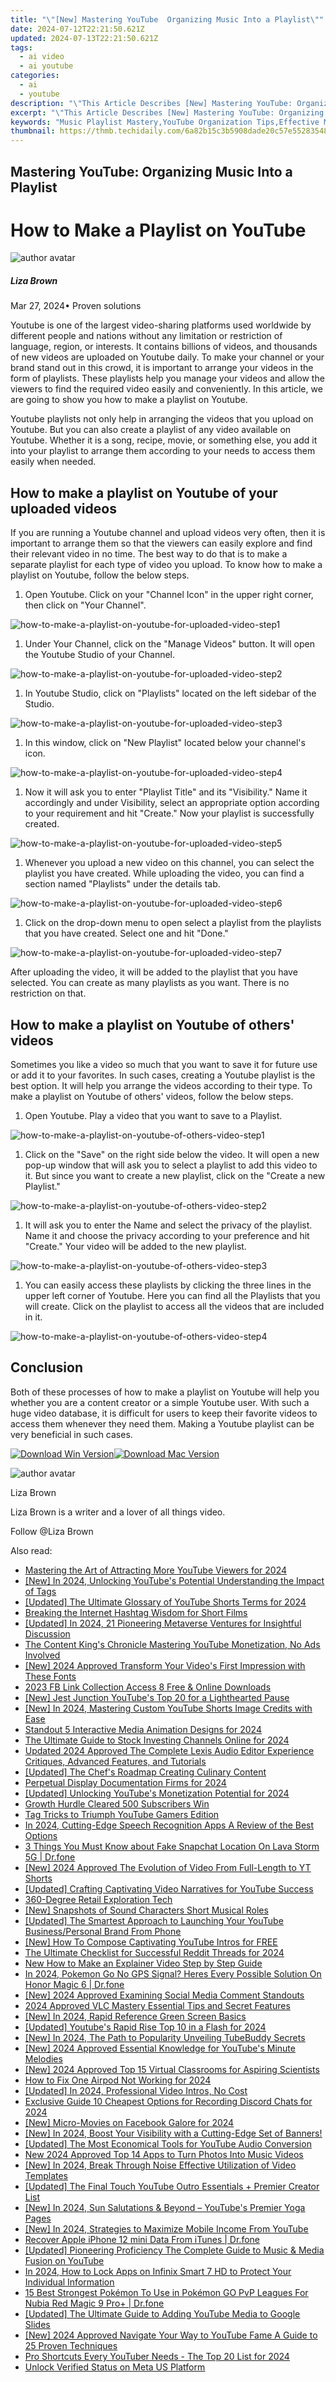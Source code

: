 ```yaml
---
title: "\"[New] Mastering YouTube  Organizing Music Into a Playlist\""
date: 2024-07-12T22:21:50.621Z
updated: 2024-07-13T22:21:50.621Z
tags:
  - ai video
  - ai youtube
categories:
  - ai
  - youtube
description: "\"This Article Describes [New] Mastering YouTube: Organizing Music Into a Playlist\""
excerpt: "\"This Article Describes [New] Mastering YouTube: Organizing Music Into a Playlist\""
keywords: "Music Playlist Mastery,YouTube Organization Tips,Effective Music Sequencing,Enhanced Listening Experience,Streamlining Audio Content,Curating Audio Playlists,YouTube Audio Arrangement"
thumbnail: https://thmb.techidaily.com/6a82b15c3b5908dade20c57e5528354889aa2d43fb699583edd3d2db4662000a.jpg
---
```


## Mastering YouTube: Organizing Music Into a Playlist

# How to Make a Playlist on YouTube
![author avatar](https://lh5.googleusercontent.com/-AIMmjowaFs4/AAAAAAAAAAI/AAAAAAAAABc/Y5UmwDaI7HU/s250-c-k/photo.jpg)

##### Liza Brown

 Mar 27, 2024• Proven solutions

Youtube is one of the largest video-sharing platforms used worldwide by different people and nations without any limitation or restriction of language, region, or interests. It contains billions of videos, and thousands of new videos are uploaded on Youtube daily. To make your channel or your brand stand out in this crowd, it is important to arrange your videos in the form of playlists. These playlists help you manage your videos and allow the viewers to find the required video easily and conveniently. In this article, we are going to show you how to make a playlist on Youtube.

Youtube playlists not only help in arranging the videos that you upload on Youtube. But you can also create a playlist of any video available on Youtube. Whether it is a song, recipe, movie, or something else, you add it into your playlist to arrange them according to your needs to access them easily when needed.

## How to make a playlist on Youtube of your uploaded videos

If you are running a Youtube channel and upload videos very often, then it is important to arrange them so that the viewers can easily explore and find their relevant video in no time. The best way to do that is to make a separate playlist for each type of video you upload. To know how to make a playlist on Youtube, follow the below steps.

 1. Open Youtube. Click on your "Channel Icon" in the upper right corner, then click on "Your Channel".

![how-to-make-a-playlist-on-youtube-for-uploaded-video-step1](https://images.wondershare.com/how-to-make-a-playlist-on-youtube-for-uploaded-video-step1.jpg)

1. Under Your Channel, click on the "Manage Videos" button. It will open the Youtube Studio of your Channel.

![how-to-make-a-playlist-on-youtube-for-uploaded-video-step2](https://images.wondershare.com/filmora/article-images/how-to-make-a-playlist-on-youtube-for-uploaded-video-step2.jpg)

1. In Youtube Studio, click on "Playlists" located on the left sidebar of the Studio.

![how-to-make-a-playlist-on-youtube-for-uploaded-video-step3](https://images.wondershare.com/how-to-make-a-playlist-on-youtube-for-uploaded-video-step3.jpg)

1. In this window, click on "New Playlist" located below your channel's icon.

![how-to-make-a-playlist-on-youtube-for-uploaded-video-step4](https://images.wondershare.com/how-to-make-a-playlist-on-youtube-for-uploaded-video-step4.jpg)

1. Now it will ask you to enter "Playlist Title" and its "Visibility." Name it accordingly and under Visibility, select an appropriate option according to your requirement and hit "Create." Now your playlist is successfully created.

![how-to-make-a-playlist-on-youtube-for-uploaded-video-step5](https://images.wondershare.com/how-to-make-a-playlist-on-youtube-for-uploaded-video-step5.jpg)

1. Whenever you upload a new video on this channel, you can select the playlist you have created. While uploading the video, you can find a section named "Playlists" under the details tab.

![how-to-make-a-playlist-on-youtube-for-uploaded-video-step6](https://images.wondershare.com/how-to-make-a-playlist-on-youtube-for-uploaded-video-step6.jpg)

1. Click on the drop-down menu to open select a playlist from the playlists that you have created. Select one and hit "Done."

![how-to-make-a-playlist-on-youtube-for-uploaded-video-step7](https://images.wondershare.com/how-to-make-a-playlist-on-youtube-for-uploaded-video-step7.jpg)

After uploading the video, it will be added to the playlist that you have selected. You can create as many playlists as you want. There is no restriction on that.

## How to make a playlist on Youtube of others' videos

Sometimes you like a video so much that you want to save it for future use or add it to your favorites. In such cases, creating a Youtube playlist is the best option. It will help you arrange the videos according to their type. To make a playlist on Youtube of others' videos, follow the below steps.

1. Open Youtube. Play a video that you want to save to a Playlist.

![how-to-make-a-playlist-on-youtube-of-others-video-step1](https://images.wondershare.com/how-to-make-a-playlist-on-youtube-of-others-video-step1.jpg)

1. Click on the "Save" on the right side below the video. It will open a new pop-up window that will ask you to select a playlist to add this video to it. But since you want to create a new playlist, click on the "Create a new Playlist."

![how-to-make-a-playlist-on-youtube-of-others-video-step2](https://images.wondershare.com/how-to-make-a-playlist-on-youtube-of-others-video-step2.jpg)

1. It will ask you to enter the Name and select the privacy of the playlist. Name it and choose the privacy according to your preference and hit "Create." Your video will be added to the new playlist.

![how-to-make-a-playlist-on-youtube-of-others-video-step3](https://images.wondershare.com/how-to-make-a-playlist-on-youtube-of-others-video-step3.jpg)

1. You can easily access these playlists by clicking the three lines in the upper left corner of Youtube. Here you can find all the Playlists that you will create. Click on the playlist to access all the videos that are included in it.

![how-to-make-a-playlist-on-youtube-of-others-video-step4](https://images.wondershare.com/how-to-make-a-playlist-on-youtube-of-others-video-step4.jpg)

## Conclusion

Both of these processes of how to make a playlist on Youtube will help you whether you are a content creator or a simple Youtube user. With such a huge video database, it is difficult for users to keep their favorite videos to access them whenever they need them. Making a Youtube playlist can be very beneficial in such cases.

[![Download Win Version](https://images.wondershare.com/filmora/guide/download-btn-win.jpg)](https://tools.techidaily.com/wondershare/filmora/download/)[![Download Mac Version](https://images.wondershare.com/filmora/guide/download-btn-mac.jpg)](https://tools.techidaily.com/wondershare/filmora/download/)

![author avatar](https://lh5.googleusercontent.com/-AIMmjowaFs4/AAAAAAAAAAI/AAAAAAAAABc/Y5UmwDaI7HU/s250-c-k/photo.jpg)

Liza Brown

Liza Brown is a writer and a lover of all things video.

Follow @Liza Brown


<ins class="adsbygoogle"
     style="display:block"
     data-ad-format="autorelaxed"
     data-ad-client="ca-pub-7571918770474297"
     data-ad-slot="1223367746"></ins>



<ins class="adsbygoogle"
     style="display:block"
     data-ad-client="ca-pub-7571918770474297"
     data-ad-slot="8358498916"
     data-ad-format="auto"
     data-full-width-responsive="true"></ins>



<span class="atpl-alsoreadstyle">Also read:</span>
<div><ul>
<li><a href="https://youtube-tips.techidaily.com/ring-the-art-of-attracting-more-youtube-viewers-for-2024/"><u>Mastering the Art of Attracting More YouTube Viewers for 2024</u></a></li>
<li><a href="https://youtube-tips.techidaily.com/n-2024-unlocking-youtubes-potential-understanding-the-impact-of-tags/"><u>[New] In 2024, Unlocking YouTube's Potential  Understanding the Impact of Tags</u></a></li>
<li><a href="https://youtube-tips.techidaily.com/ed-the-ultimate-glossary-of-youtube-shorts-terms-for-2024/"><u>[Updated] The Ultimate Glossary of YouTube Shorts Terms for 2024</u></a></li>
<li><a href="https://youtube-tips.techidaily.com/ing-the-internet-hashtag-wisdom-for-short-films/"><u>Breaking the Internet  Hashtag Wisdom for Short Films</u></a></li>
<li><a href="https://fox-glue.techidaily.com/updated-in-2024-21-pioneering-metaverse-ventures-for-insightful-discussion/"><u>[Updated] In 2024, 21 Pioneering Metaverse Ventures for Insightful Discussion</u></a></li>
<li><a href="https://youtube-tips.techidaily.com/ontent-kings-chronicle-mastering-youtube-monetization-no-ads-involved/"><u>The Content King's Chronicle  Mastering YouTube Monetization, No Ads Involved</u></a></li>
<li><a href="https://youtube-tips.techidaily.com/024-approved-transform-your-videos-first-impression-with-these-fonts/"><u>[New] 2024 Approved  Transform Your Video's First Impression with These Fonts</u></a></li>
<li><a href="https://facebook-videos.techidaily.com/2023-fb-link-collection-access-8-free-and-online-downloads/"><u>2023 FB Link Collection  Access 8 Free & Online Downloads</u></a></li>
<li><a href="https://youtube-tips.techidaily.com/est-junction-youtubes-top-20-for-a-lighthearted-pause/"><u>[New] Jest Junction  YouTube's Top 20 for a Lighthearted Pause</u></a></li>
<li><a href="https://youtube-tips.techidaily.com/n-2024-mastering-custom-youtube-shorts-image-credits-with-ease/"><u>[New] In 2024, Mastering Custom YouTube Shorts Image Credits with Ease</u></a></li>
<li><a href="https://discord-videos.techidaily.com/standout-5-interactive-media-animation-designs-for-2024/"><u>Standout 5 Interactive Media Animation Designs for 2024</u></a></li>
<li><a href="https://youtube-tips.techidaily.com/ltimate-guide-to-stock-investing-channels-online-for-2024/"><u>The Ultimate Guide to Stock Investing Channels Online for 2024</u></a></li>
<li><a href="https://sound-tweaking.techidaily.com/updated-2024-approved-the-complete-lexis-audio-editor-experience-critiques-advanced-features-and-tutorials/"><u>Updated 2024 Approved The Complete Lexis Audio Editor Experience Critiques, Advanced Features, and Tutorials</u></a></li>
<li><a href="https://youtube-tips.techidaily.com/ed-the-chefs-roadmap-creating-culinary-content/"><u>[Updated] The Chef's Roadmap  Creating Culinary Content</u></a></li>
<li><a href="https://video-capture.techidaily.com/perpetual-display-documentation-firms-for-2024/"><u>Perpetual Display Documentation Firms for 2024</u></a></li>
<li><a href="https://youtube-tips.techidaily.com/ed-unlocking-youtubes-monetization-potential-for-2024/"><u>[Updated] Unlocking YouTube's Monetization Potential for 2024</u></a></li>
<li><a href="https://youtube-tips.techidaily.com/h-hurdle-cleared-500-subscribers-win/"><u>Growth Hurdle Cleared  500 Subscribers Win</u></a></li>
<li><a href="https://youtube-tips.techidaily.com/ricks-to-triumph-youtube-gamers-edition/"><u>Tag Tricks to Triumph  YouTube Gamers Edition</u></a></li>
<li><a href="https://audio-editing.techidaily.com/in-2024-cutting-edge-speech-recognition-apps-a-review-of-the-best-options/"><u>In 2024, Cutting-Edge Speech Recognition Apps A Review of the Best Options</u></a></li>
<li><a href="https://location-social.techidaily.com/3-things-you-must-know-about-fake-snapchat-location-on-lava-storm-5g-drfone-by-drfone-virtual-android/"><u>3 Things You Must Know about Fake Snapchat Location On Lava Storm 5G | Dr.fone</u></a></li>
<li><a href="https://youtube-tips.techidaily.com/024-approved-the-evolution-of-video-from-full-length-to-yt-shorts/"><u>[New] 2024 Approved  The Evolution of Video  From Full-Length to YT Shorts</u></a></li>
<li><a href="https://youtube-sure.techidaily.com/ed-crafting-captivating-video-narratives-for-youtube-success/"><u>[Updated] Crafting Captivating Video Narratives for YouTube Success</u></a></li>
<li><a href="https://extra-resources.techidaily.com/360-degree-retail-exploration-tech/"><u>360-Degree Retail Exploration Tech</u></a></li>
<li><a href="https://youtube-stream.techidaily.com/new-snapshots-of-sound-characters-short-musical-roles/"><u>[New] Snapshots of Sound Characters  Short Musical Roles</u></a></li>
<li><a href="https://youtube-tips.techidaily.com/ed-the-smartest-approach-to-launching-your-youtube-businesspersonal-brand-from-phone/"><u>[Updated] The Smartest Approach to Launching Your YouTube Business/Personal Brand From Phone</u></a></li>
<li><a href="https://youtube-tips.techidaily.com/ow-to-compose-captivating-youtube-intros-for-free/"><u>[New] How To Compose Captivating YouTube Intros for FREE</u></a></li>
<li><a href="https://some-skills.techidaily.com/the-ultimate-checklist-for-successful-reddit-threads-for-2024/"><u>The Ultimate Checklist for Successful Reddit Threads for 2024</u></a></li>
<li><a href="https://ai-voice-clone.techidaily.com/new-how-to-make-an-explainer-video-step-by-step-guide/"><u>New How to Make an Explainer Video Step by Step Guide</u></a></li>
<li><a href="https://pokemon-go-android.techidaily.com/in-2024-pokemon-go-no-gps-signal-heres-every-possible-solution-on-honor-magic-6-drfone-by-drfone-virtual-android/"><u>In 2024, Pokemon Go No GPS Signal? Heres Every Possible Solution On Honor Magic 6 | Dr.fone</u></a></li>
<li><a href="https://youtube-tips.techidaily.com/024-approved-examining-social-media-comment-standouts/"><u>[New] 2024 Approved  Examining Social Media Comment Standouts</u></a></li>
<li><a href="https://fox-helps.techidaily.com/2024-approved-vlc-mastery-essential-tips-and-secret-features/"><u>2024 Approved  VLC Mastery  Essential Tips and Secret Features</u></a></li>
<li><a href="https://youtube-tips.techidaily.com/n-2024-rapid-reference-green-screen-basics/"><u>[New] In 2024, Rapid Reference  Green Screen Basics</u></a></li>
<li><a href="https://youtube-tips.techidaily.com/ed-youtubes-rapid-rise-top-10-in-a-flash-for-2024/"><u>[Updated] Youtube's Rapid Rise  Top 10 in a Flash for 2024</u></a></li>
<li><a href="https://youtube-tips.techidaily.com/n-2024-the-path-to-popularity-unveiling-tubebuddy-secrets/"><u>[New] In 2024, The Path to Popularity  Unveiling TubeBuddy Secrets</u></a></li>
<li><a href="https://youtube-tips.techidaily.com/024-approved-essential-knowledge-for-youtubes-minute-melodies/"><u>[New] 2024 Approved  Essential Knowledge for YouTube's Minute Melodies</u></a></li>
<li><a href="https://youtube-tips.techidaily.com/024-approved-top-15-virtual-classrooms-for-aspiring-scientists/"><u>[New] 2024 Approved  Top 15 Virtual Classrooms for Aspiring Scientists</u></a></li>
<li><a href="https://vp-tips.techidaily.com/how-to-fix-one-airpod-not-working-for-2024/"><u>How to Fix One Airpod Not Working for 2024</u></a></li>
<li><a href="https://fox-cloud.techidaily.com/updated-in-2024-professional-video-intros-no-cost/"><u>[Updated] In 2024, Professional Video Intros, No Cost</u></a></li>
<li><a href="https://discord-videos.techidaily.com/exclusive-guide-10-cheapest-options-for-recording-discord-chats-for-2024/"><u>Exclusive Guide  10 Cheapest Options for Recording Discord Chats for 2024</u></a></li>
<li><a href="https://facebook-videos.techidaily.com/new-micro-movies-on-facebook-galore-for-2024/"><u>[New] Micro-Movies on Facebook Galore for 2024</u></a></li>
<li><a href="https://youtube-tips.techidaily.com/n-2024-boost-your-visibility-with-a-cutting-edge-set-of-banners/"><u>[New] In 2024, Boost Your Visibility with a Cutting-Edge Set of Banners!</u></a></li>
<li><a href="https://youtube-tips.techidaily.com/ed-the-most-economical-tools-for-youtube-audio-conversion/"><u>[Updated] The Most Economical Tools for YouTube Audio Conversion</u></a></li>
<li><a href="https://smart-video-creator.techidaily.com/new-2024-approved-top-14-apps-to-turn-photos-into-music-videos/"><u>New 2024 Approved Top 14 Apps to Turn Photos Into Music Videos</u></a></li>
<li><a href="https://youtube-tips.techidaily.com/n-2024-break-through-noise-effective-utilization-of-video-templates/"><u>[New] In 2024, Break Through Noise  Effective Utilization of Video Templates</u></a></li>
<li><a href="https://youtube-tips.techidaily.com/ed-the-final-touch-youtube-outro-essentials-plus-premier-creator-list/"><u>[Updated] The Final Touch  YouTube Outro Essentials + Premier Creator List</u></a></li>
<li><a href="https://youtube-tips.techidaily.com/n-2024-sun-salutations-and-beyond-youtubes-premier-yoga-pages/"><u>[New] In 2024, Sun Salutations & Beyond – YouTube's Premier Yoga Pages</u></a></li>
<li><a href="https://youtube-tips.techidaily.com/n-2024-strategies-to-maximize-mobile-income-from-youtube/"><u>[New] In 2024, Strategies to Maximize Mobile Income From YouTube</u></a></li>
<li><a href="https://techidaily.com/recover-apple-iphone-12-mini-data-from-itunes-drfone-by-drfone-ios-data-recovery-ios-data-recovery/"><u>Recover Apple iPhone 12 mini Data From iTunes | Dr.fone</u></a></li>
<li><a href="https://youtube-tips.techidaily.com/ed-pioneering-proficiency-the-complete-guide-to-music-and-media-fusion-on-youtube/"><u>[Updated] Pioneering Proficiency  The Complete Guide to Music & Media Fusion on YouTube</u></a></li>
<li><a href="https://unlock-android.techidaily.com/in-2024-how-to-lock-apps-on-infinix-smart-7-hd-to-protect-your-individual-information-by-drfone-android/"><u>In 2024, How to Lock Apps on Infinix Smart 7 HD to Protect Your Individual Information</u></a></li>
<li><a href="https://pokemon-go-android.techidaily.com/15-best-strongest-pokemon-to-use-in-pokemon-go-pvp-leagues-for-nubia-red-magic-9-proplus-drfone-by-drfone-virtual-android/"><u>15 Best Strongest Pokémon To Use in Pokémon GO PvP Leagues For Nubia Red Magic 9 Pro+ | Dr.fone</u></a></li>
<li><a href="https://youtube-tips.techidaily.com/ed-the-ultimate-guide-to-adding-youtube-media-to-google-slides/"><u>[Updated] The Ultimate Guide to Adding YouTube Media to Google Slides</u></a></li>
<li><a href="https://youtube-tips.techidaily.com/024-approved-navigate-your-way-to-youtube-fame-a-guide-to-25-proven-techniques/"><u>[New] 2024 Approved  Navigate Your Way to YouTube Fame  A Guide to 25 Proven Techniques</u></a></li>
<li><a href="https://youtube-tips.techidaily.com/hortcuts-every-youtuber-needs-the-top-20-list-for-2024/"><u>Pro Shortcuts Every YouTuber Needs - The Top 20 List for 2024</u></a></li>
<li><a href="https://facebook.techidaily.com/unlock-verified-status-on-meta-us-platform/"><u>Unlock Verified Status on Meta US Platform</u></a></li>
</ul></div>
